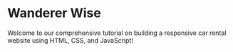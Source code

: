 # Wanderer Wise
Welcome to our comprehensive tutorial on building a responsive car rental website using HTML, CSS, and JavaScript!
